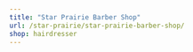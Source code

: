 ```yaml
---
title: "Star Prairie Barber Shop"
url: /star-prairie/star-prairie-barber-shop/
shop: hairdresser
---
```

